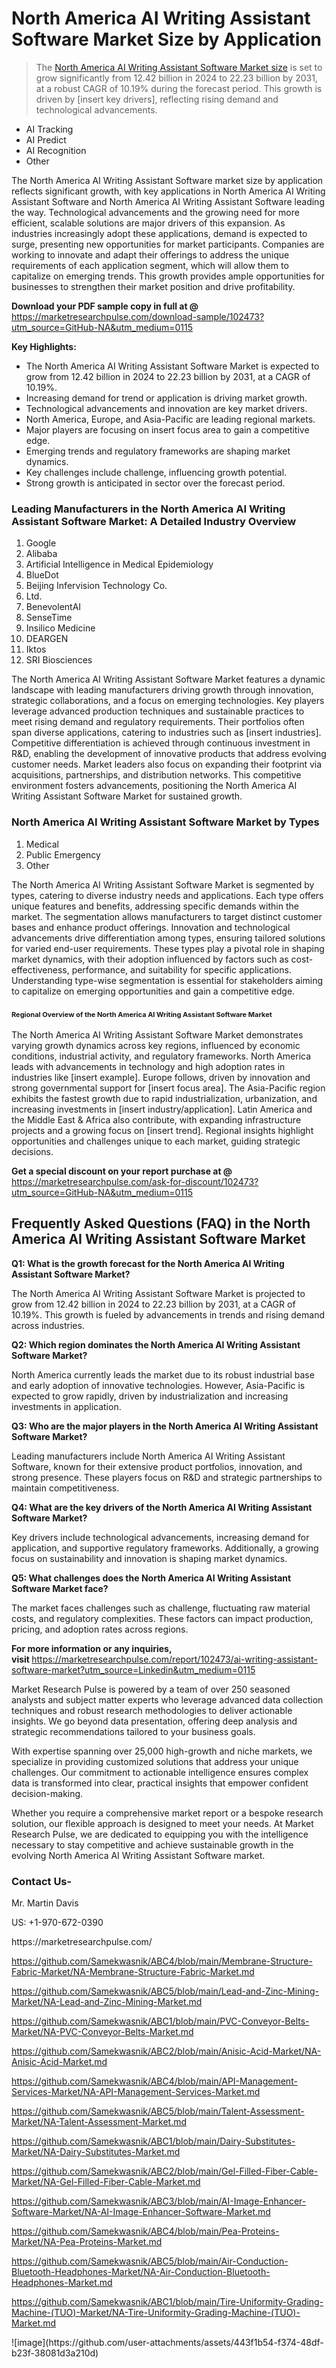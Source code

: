 <h1>North America AI Writing Assistant Software Market&nbsp;Size by Application</h1><blockquote><p>The <a href="https://marketresearchpulse.com/download-sample/102473?utm_source=GitHub-NA&amp;utm_medium=0115">North America AI Writing Assistant Software Market size</a> is set to grow significantly from 12.42 billion in 2024 to 22.23 billion by 2031, at a robust CAGR of 10.19% during the forecast period. This growth is driven by [insert key drivers], reflecting rising demand and technological advancements.</p></blockquote><ul><li>AI Tracking<li> AI Predict<li> AI Recognition<li> Other</li></ul><p>The North America AI Writing Assistant Software market size by application reflects significant growth, with key applications in North America AI Writing Assistant Software and North America AI Writing Assistant Software leading the way. Technological advancements and the growing need for more efficient, scalable solutions are major drivers of this expansion. As industries increasingly adopt these applications, demand is expected to surge, presenting new opportunities for market participants. Companies are working to innovate and adapt their offerings to address the unique requirements of each application segment, which will allow them to capitalize on emerging trends. This growth provides ample opportunities for businesses to strengthen their market position and drive profitability.</p><p><strong>Download your PDF sample copy in full at @ </strong><a href="https://marketresearchpulse.com/download-sample/102473?utm_source=GitHub-NA&amp;utm_medium=0115">https://marketresearchpulse.com/download-sample/102473?utm_source=GitHub-NA&amp;utm_medium=0115</a></p><p><strong>Key Highlights: </strong></p><ul><li>The North America AI Writing Assistant Software Market is expected to grow from 12.42 billion in 2024 to 22.23 billion by 2031, at a CAGR of 10.19%.</li><li>Increasing demand for trend or application is driving market growth.</li><li>Technological advancements and innovation are key market drivers.</li><li>North America, Europe, and Asia-Pacific are leading regional markets.</li><li>Major players are focusing on insert focus area to gain a competitive edge.</li><li>Emerging trends and regulatory frameworks are shaping market dynamics.</li><li>Key challenges include challenge, influencing growth potential.</li><li>Strong growth is anticipated in sector over the forecast period.</li></ul><h3>Leading Manufacturers in the North America AI Writing Assistant Software Market: A Detailed Industry Overview</h3><ol><li>Google</li><li>Alibaba</li><li>Artificial Intelligence in Medical Epidemiology</li><li>BlueDot</li><li>Beijing Infervision Technology Co.</li><li>Ltd.</li><li>BenevolentAI</li><li>SenseTime</li><li>Insilico Medicine</li><li>DEARGEN</li><li>Iktos</li><li>SRI Biosciences</li></ol><div class="flex max-w-full flex-col flex-grow"><div class="min-h-8 text-message flex w-full flex-col items-end gap-2 whitespace-normal break-words [.text-message+&amp;]:mt-5" dir="auto" data-message-author-role="assistant" data-message-id="fd8432e4-4910-450d-b182-61b7bfb0a01f" data-message-model-slug="gpt-4o"><div class="flex w-full flex-col gap-1 empty:hidden first:pt-[3px]"><div class="markdown prose w-full break-words dark:prose-invert light"><p>The North America AI Writing Assistant Software Market features a dynamic landscape with leading manufacturers driving growth through innovation, strategic collaborations, and a focus on emerging technologies. Key players leverage advanced production techniques and sustainable practices to meet rising demand and regulatory requirements. Their portfolios often span diverse applications, catering to industries such as [insert industries]. Competitive differentiation is achieved through continuous investment in R&amp;D, enabling the development of innovative products that address evolving customer needs. Market leaders also focus on expanding their footprint via acquisitions, partnerships, and distribution networks. This competitive environment fosters advancements, positioning the North America AI Writing Assistant Software Market for sustained growth.</p></div></div></div></div><h3>North America AI Writing Assistant Software Market by Types</h3><ol><li>Medical<li> Public Emergency<li> Other</li></ol><div class="flex max-w-full flex-col flex-grow"><div class="min-h-8 text-message flex w-full flex-col items-end gap-2 whitespace-normal break-words [.text-message+&amp;]:mt-5" dir="auto" data-message-author-role="assistant" data-message-id="084470be-0bb7-4664-bddf-5156b4f41249" data-message-model-slug="gpt-4o-mini"><div class="flex w-full flex-col gap-1 empty:hidden first:pt-[3px]"><div class="markdown prose w-full break-words dark:prose-invert light"><p>The North America AI Writing Assistant Software Market is segmented by types, catering to diverse industry needs and applications. Each type offers unique features and benefits, addressing specific demands within the market. The segmentation allows manufacturers to target distinct customer bases and enhance product offerings. Innovation and technological advancements drive differentiation among types, ensuring tailored solutions for varied end-user requirements. These types play a pivotal role in shaping market dynamics, with their adoption influenced by factors such as cost-effectiveness, performance, and suitability for specific applications. Understanding type-wise segmentation is essential for stakeholders aiming to capitalize on emerging opportunities and gain a competitive edge.</p></div></div></div></div><h3><span style="font-size: 11px;">Regional Overview of the North America AI Writing Assistant Software Market</span></h3><div class="flex max-w-full flex-col flex-grow"><div class="min-h-8 text-message flex w-full flex-col items-end gap-2 whitespace-normal break-words [.text-message+&amp;]:mt-5" dir="auto" data-message-author-role="assistant" data-message-id="e9038762-ce64-4e30-91c9-9bd413514231" data-message-model-slug="gpt-4o-mini"><div class="flex w-full flex-col gap-1 empty:hidden first:pt-[3px]"><div class="markdown prose w-full break-words dark:prose-invert light"><p>The North America AI Writing Assistant Software Market demonstrates varying growth dynamics across key regions, influenced by economic conditions, industrial activity, and regulatory frameworks. North America leads with advancements in technology and high adoption rates in industries like [insert example]. Europe follows, driven by innovation and strong governmental support for [insert focus area]. The Asia-Pacific region exhibits the fastest growth due to rapid industrialization, urbanization, and increasing investments in [insert industry/application]. Latin America and the Middle East &amp; Africa also contribute, with expanding infrastructure projects and a growing focus on [insert trend]. Regional insights highlight opportunities and challenges unique to each market, guiding strategic decisions.</p></div></div></div></div><p><strong>Get a special discount on your report purchase at @ </strong><a href="https://marketresearchpulse.com/ask-for-discount/102473?utm_source=GitHub-NA&amp;utm_medium=0115">https://marketresearchpulse.com/ask-for-discount/102473?utm_source=GitHub-NA&amp;utm_medium=0115</a></p><h2>Frequently Asked Questions (FAQ) in the North America AI Writing Assistant Software Market</h2><p><strong>Q1: What is the growth forecast for the North America AI Writing Assistant Software Market?</strong></p><p>The North America AI Writing Assistant Software Market is projected to grow from 12.42 billion in 2024 to 22.23 billion by 2031, at a CAGR of 10.19%. This growth is fueled by advancements in trends and rising demand across industries.</p><p><strong>Q2: Which region dominates the North America AI Writing Assistant Software Market?</strong></p><p>North America currently leads the market due to its robust industrial base and early adoption of innovative technologies. However, Asia-Pacific is expected to grow rapidly, driven by industrialization and increasing investments in application.</p><p><strong>Q3: Who are the major players in the North America AI Writing Assistant Software Market?</strong></p><p>Leading manufacturers include North America AI Writing Assistant Software, known for their extensive product portfolios, innovation, and strong presence. These players focus on R&amp;D and strategic partnerships to maintain competitiveness.</p><p><strong>Q4: What are the key drivers of the North America AI Writing Assistant Software Market?</strong></p><p>Key drivers include technological advancements, increasing demand for application, and supportive regulatory frameworks. Additionally, a growing focus on sustainability and innovation is shaping market dynamics.</p><p><strong>Q5: What challenges does the North America AI Writing Assistant Software Market face?</strong></p><p>The market faces challenges such as challenge, fluctuating raw material costs, and regulatory complexities. These factors can impact production, pricing, and adoption rates across regions.</p><p><strong>For more information or any inquiries, visit&nbsp;</strong><a href="https://marketresearchpulse.com/report/102473/ai-writing-assistant-software-market?utm_source=Linkedin&utm_medium=0115">https://marketresearchpulse.com/report/102473/ai-writing-assistant-software-market?utm_source=Linkedin&utm_medium=0115</a></p><p>Market Research Pulse is powered by a team of over 250 seasoned analysts and subject matter experts who leverage advanced data collection techniques and robust research methodologies to deliver actionable insights. We go beyond data presentation, offering deep analysis and strategic recommendations tailored to your business goals.</p><p>With expertise spanning over 25,000 high-growth and niche markets, we specialize in providing customized solutions that address your unique challenges. Our commitment to actionable intelligence ensures complex data is transformed into clear, practical insights that empower confident decision-making.</p><p>Whether you require a comprehensive market report or a bespoke research solution, our flexible approach is designed to meet your needs. At Market Research Pulse, we are dedicated to equipping you with the intelligence necessary to stay competitive and achieve sustainable growth in the evolving North America AI Writing Assistant Software market.</p><h3><strong>Contact Us-</strong></h3><p>Mr. Martin Davis</p><p>US: +1-970-672-0390</p><p>https://marketresearchpulse.com/</p><p><a href="https://github.com/Samekwasnik/ABC4/blob/main/Membrane-Structure-Fabric-Market/NA-Membrane-Structure-Fabric-Market.md">https://github.com/Samekwasnik/ABC4/blob/main/Membrane-Structure-Fabric-Market/NA-Membrane-Structure-Fabric-Market.md</a></p><p><a href="https://github.com/Samekwasnik/ABC5/blob/main/Lead-and-Zinc-Mining-Market/NA-Lead-and-Zinc-Mining-Market.md">https://github.com/Samekwasnik/ABC5/blob/main/Lead-and-Zinc-Mining-Market/NA-Lead-and-Zinc-Mining-Market.md</a></p><p><a href="https://github.com/Samekwasnik/ABC1/blob/main/PVC-Conveyor-Belts-Market/NA-PVC-Conveyor-Belts-Market.md">https://github.com/Samekwasnik/ABC1/blob/main/PVC-Conveyor-Belts-Market/NA-PVC-Conveyor-Belts-Market.md</a></p><p><a href="https://github.com/Samekwasnik/ABC2/blob/main/Anisic-Acid-Market/NA-Anisic-Acid-Market.md">https://github.com/Samekwasnik/ABC2/blob/main/Anisic-Acid-Market/NA-Anisic-Acid-Market.md</a></p><p><a href="https://github.com/Samekwasnik/ABC4/blob/main/API-Management-Services-Market/NA-API-Management-Services-Market.md">https://github.com/Samekwasnik/ABC4/blob/main/API-Management-Services-Market/NA-API-Management-Services-Market.md</a></p><p><a href="https://github.com/Samekwasnik/ABC5/blob/main/Talent-Assessment-Market/NA-Talent-Assessment-Market.md">https://github.com/Samekwasnik/ABC5/blob/main/Talent-Assessment-Market/NA-Talent-Assessment-Market.md</a></p><p><a href="https://github.com/Samekwasnik/ABC1/blob/main/Dairy-Substitutes-Market/NA-Dairy-Substitutes-Market.md">https://github.com/Samekwasnik/ABC1/blob/main/Dairy-Substitutes-Market/NA-Dairy-Substitutes-Market.md</a></p><p><a href="https://github.com/Samekwasnik/ABC2/blob/main/Gel-Filled-Fiber-Cable-Market/NA-Gel-Filled-Fiber-Cable-Market.md">https://github.com/Samekwasnik/ABC2/blob/main/Gel-Filled-Fiber-Cable-Market/NA-Gel-Filled-Fiber-Cable-Market.md</a></p><p><a href="https://github.com/Samekwasnik/ABC3/blob/main/AI-Image-Enhancer-Software-Market/NA-AI-Image-Enhancer-Software-Market.md">https://github.com/Samekwasnik/ABC3/blob/main/AI-Image-Enhancer-Software-Market/NA-AI-Image-Enhancer-Software-Market.md</a></p><p><a href="https://github.com/Samekwasnik/ABC4/blob/main/Pea-Proteins-Market/NA-Pea-Proteins-Market.md">https://github.com/Samekwasnik/ABC4/blob/main/Pea-Proteins-Market/NA-Pea-Proteins-Market.md</a></p><p><a href="https://github.com/Samekwasnik/ABC5/blob/main/Air-Conduction-Bluetooth-Headphones-Market/NA-Air-Conduction-Bluetooth-Headphones-Market.md">https://github.com/Samekwasnik/ABC5/blob/main/Air-Conduction-Bluetooth-Headphones-Market/NA-Air-Conduction-Bluetooth-Headphones-Market.md</a></p><p><a href="https://github.com/Samekwasnik/ABC1/blob/main/Tire-Uniformity-Grading-Machine-(TUO)-Market/NA-Tire-Uniformity-Grading-Machine-(TUO)-Market.md">https://github.com/Samekwasnik/ABC1/blob/main/Tire-Uniformity-Grading-Machine-(TUO)-Market/NA-Tire-Uniformity-Grading-Machine-(TUO)-Market.md</a></p>
![image](https://github.com/user-attachments/assets/443f1b54-f374-48df-b23f-38081d3a210d)
